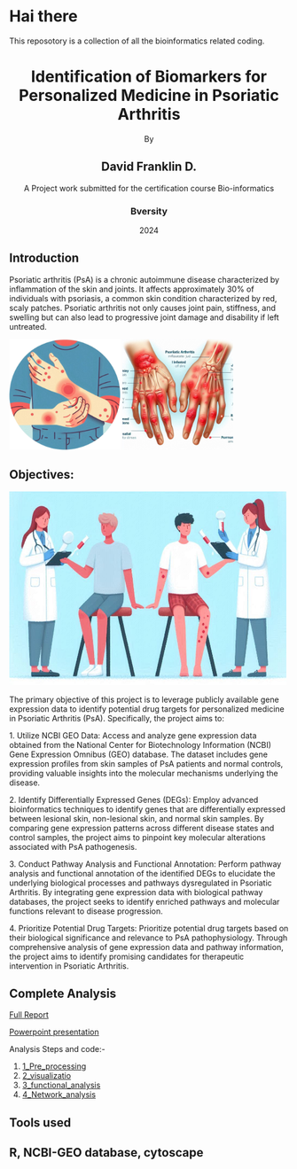 # Hai there
This reposotory is a collection of all the bioinformatics related coding.<br>

<div style="text-align: center;">
  <h1>Identification of Biomarkers for Personalized Medicine in Psoriatic Arthritis</h1>
  <p>By</p>
  <h2>David Franklin D.</h2>
  <p>A Project work submitted for the certification course Bio-informatics</p>
  <h3>Bversity</h3>
  <p>2024</p>
</div>

## Introduction
<p>Psoriatic arthritis (PsA) is a chronic autoimmune disease characterized by
inflammation of the skin and joints. It affects approximately 30% of individuals with
psoriasis, a common skin condition characterized by red, scaly patches. Psoriatic
arthritis not only causes joint pain, stiffness, and swelling but can also lead to
progressive joint damage and disability if left untreated.</p>

<img src="Bversity_project/attachments/PsA_hands.png" alt="Description" width="200" height="200"> <img src="Bversity_project/attachments/jointsPsA.png" alt="Description" width="200" height="200">



## Objectives:
<img src="Bversity_project/attachments/PsA_patient_observation.png" alt="Description" width="500" height="350">
<p>The primary objective of this project is to leverage publicly available gene
expression data to identify potential drug targets for personalized medicine in
Psoriatic Arthritis (PsA). Specifically, the project aims to:</p>
<p>1. Utilize NCBI GEO Data: Access and analyze gene expression data obtained
from the National Center for Biotechnology Information (NCBI) Gene Expression
Omnibus (GEO) database. The dataset includes gene expression profiles from skin
samples of PsA patients and normal controls, providing valuable insights into the
molecular mechanisms underlying the disease.</p>
<p>2. Identify Differentially Expressed Genes (DEGs): Employ advanced
bioinformatics techniques to identify genes that are differentially expressed between
lesional skin, non-lesional skin, and normal skin samples. By comparing gene
expression patterns across different disease states and control samples, the project
aims to pinpoint key molecular alterations associated with PsA pathogenesis.</p>
<p>3. Conduct Pathway Analysis and Functional Annotation: Perform pathway
analysis and functional annotation of the identified DEGs to elucidate the underlying
biological processes and pathways dysregulated in Psoriatic Arthritis. By integrating
gene expression data with biological pathway databases, the project seeks to identify
enriched pathways and molecular functions relevant to disease progression.</p>
<p>4. Prioritize Potential Drug Targets: Prioritize potential drug targets based on
their biological significance and relevance to PsA pathophysiology. Through
comprehensive analysis of gene expression data and pathway information, the project
aims to identify promising candidates for therapeutic intervention in Psoriatic
Arthritis.</p>

## Complete Analysis

[Full Report]((David_Franklin)_Batch#1_Bioinformatics_Placement_(Project_Report).pdf)

[Powerpoint presentation](Bversity_project/(David_Franklin)_Batch#1_Bioinformatics_Placement_Program_Presentation.pptx)

Analysis Steps and code:-
1. [1_Pre_processing](Bversity_project/1_Pre_processing.md)
2. [2_visualizatio](Bversity_project/2_visualization.md)
3. [3_functional_analysis](Bversity_project/3_functional_analysis_&_.md)
4. [4_Network_analysis](Bversity_project/4_Network_analysis.md)

## Tools used 
R, NCBI-GEO database, cytoscape
---